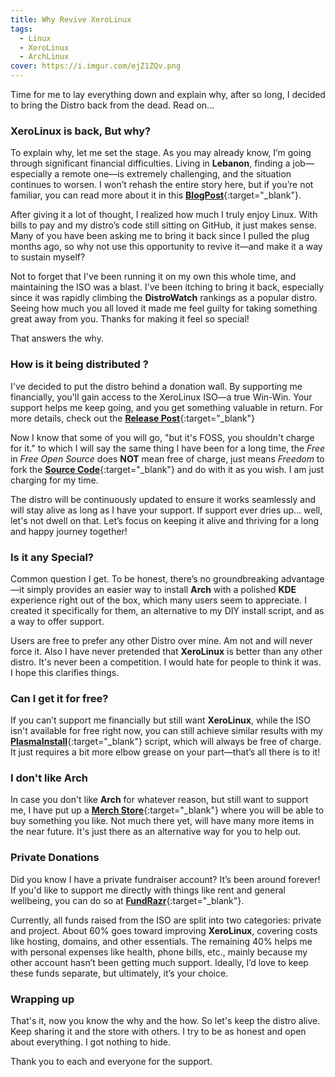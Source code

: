 ```yaml
---
title: Why Revive XeroLinux
tags:
  - Linux
  - XeroLinux
  - ArchLinux
cover: https://i.imgur.com/ejZ1ZQv.png
---
```


Time for me to lay everything down and explain why, after so long, I decided to bring the Distro back from the dead. Read on...

### XeroLinux is back, But why?

To explain why, let me set the stage. As you may already know, I’m going through significant financial difficulties. Living in **Lebanon**, finding a job—especially a remote one—is extremely challenging, and the situation continues to worsen. I won’t rehash the entire story here, but if you’re not familiar, you can read more about it in this [**BlogPost**](https://blog.techxero.com/index.php/2024/06/07/actively-looking-for-a-job/){:target="_blank"}.

After giving it a lot of thought, I realized how much I truly enjoy Linux. With bills to pay and my distro’s code still sitting on GitHub, it just makes sense. Many of you have been asking me to bring it back since I pulled the plug months ago, so why not use this opportunity to revive it—and make it a way to sustain myself?

Not to forget that I've been running it on my own this whole time, and maintaining the ISO was a blast. I've been itching to bring it back, especially since it was rapidly climbing the **DistroWatch** rankings as a popular distro. Seeing how much you all loved it made me feel guilty for taking something great away from you. Thanks for making it feel so special!

That answers the why.

### How is it being distributed ?

I've decided to put the distro behind a donation wall. By supporting me financially, you'll gain access to the XeroLinux ISO—a true Win-Win. Your support helps me keep going, and you get something valuable in return. For more details, check out the [**Release Post**](https://xerolinux.xyz/iso/){:target="_blank"}

Now I know that some of you will go, "but it's FOSS, you shouldn't charge for it." to which I will say the same thing I have been for a long time, the *Free* in *Free Open Source* does **NOT** mean free of charge, just means *Freedom* to fork the [**Source Code**](https://github.com/XeroLinuxDev){:target="_blank"} and do with it as you wish. I am just charging for my time.

The distro will be continuously updated to ensure it works seamlessly and will stay alive as long as I have your support. If support ever dries up… well, let's not dwell on that. Let’s focus on keeping it alive and thriving for a long and happy journey together!

### Is it any Special?

Common question I get. To be honest, there’s no groundbreaking advantage—it simply provides an easier way to install **Arch** with a polished **KDE** experience right out of the box, which many users seem to appreciate. I created it specifically for them, an alternative to my DIY install script, and as a way to offer support.

Users are free to prefer any other Distro over mine. Am not and will never force it. Also I have never pretended that **XeroLinux** is better than any other distro. It's never been a competition. I would hate for people to think it was. I hope this clarifies things.

### Can I get it for free?

If you can’t support me financially but still want **XeroLinux**, while the ISO isn't available for free right now, you can still achieve similar results with my [**PlasmaInstall**](https://github.com/xerolinux/xero-plasma){:target="_blank"} script, which will always be free of charge. It just requires a bit more elbow grease on your part—that’s all there is to it!

### I don't like Arch

In case you don't like **Arch** for whatever reason, but still want to support me, I have put up a [**Merch Store**](https://shop.xerolinux.xyz){:target="_blank"} where you will be able to buy something you like. Not much there yet, will have many more items in the near future. It's just there as an alternative way for you to help out.

### Private Donations

Did you know I have a private fundraiser account? It’s been around forever! If you'd like to support me directly with things like rent and general wellbeing, you can do so at [**FundRazr**](https://fundrazr.com/xerolinux){:target="_blank"}.

Currently, all funds raised from the ISO are split into two categories: private and project. About 60% goes toward improving **XeroLinux**, covering costs like hosting, domains, and other essentials. The remaining 40% helps me with personal expenses like health, phone bills, etc., mainly because my other account hasn’t been getting much support. Ideally, I’d love to keep these funds separate, but ultimately, it’s your choice.

### Wrapping up

That's it, now you know the why and the how. So let's keep the distro alive. Keep sharing it and the store with others. I try to be as honest and open about everything. I got nothing to hide.

Thank you to each and everyone for the support.


